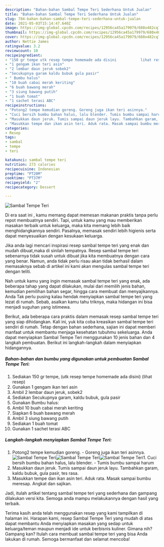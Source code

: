 ```yaml
---
description: "Bahan-bahan Sambal Tempe Teri Sederhana Untuk Jualan"
title: "Bahan-bahan Sambal Tempe Teri Sederhana Untuk Jualan"
slug: 784-bahan-bahan-sambal-tempe-teri-sederhana-untuk-jualan
date: 2021-05-03T15:14:47.640Z
image: https://img-global.cpcdn.com/recipes/12956ca45a179979/680x482cq70/sambal-tempe-teri-foto-resep-utama.jpg
thumbnail: https://img-global.cpcdn.com/recipes/12956ca45a179979/680x482cq70/sambal-tempe-teri-foto-resep-utama.jpg
cover: https://img-global.cpcdn.com/recipes/12956ca45a179979/680x482cq70/sambal-tempe-teri-foto-resep-utama.jpg
author: Nettie James
ratingvalue: 3.2
reviewcount: 10
recipeingredient:
- "150 gr tempe utk resep tempe homemade ada disini           lihat resep"
- "1 gengam ikan teri asin"
- "2 lembar daun jeruk sobek2"
- "Secukupnya garam kaldu bubuk gula pasir"
- " Bumbu halus"
- "10 buah cabai merah keriting"
- "6 buah bawang merah"
- "3 siung bawang putih"
- "1 buah tomat"
- "1 sachet terasi ABC"
recipeinstructions:
- "Potong2 tempe kemudian goreng. Goreng juga ikan teri asinnya."
- "Cuci bersih bumbu bahan halus, lalu blender. Tumis bumbu sampai harum"
- "Masukkan daun jeruk. Tumis sampai daun jeruk layu. Tambahkan garam, kaldu bubuk, gula pasir, tes rasa."
- "Masukkan tempe dan ikan asin teri. Aduk rata. Masak sampai bumbu meresap. Angkat dan sajikan."
categories:
- Resep
tags:
- sambal
- tempe
- teri

katakunci: sambal tempe teri 
nutrition: 273 calories
recipecuisine: Indonesian
preptime: "PT20M"
cooktime: "PT37M"
recipeyield: "2"
recipecategory: Dessert

---
```



![Sambal Tempe Teri](https://img-global.cpcdn.com/recipes/12956ca45a179979/680x482cq70/sambal-tempe-teri-foto-resep-utama.jpg)

Di era  saat ini , kamu memang dapat memesan makanan praktis tanpa perlu repot membuatnya sendiri. Tapi, untuk kamu yang mau memberikan masakan terbaik untuk keluarga, maka kita memang lebih baik menghidangkannya sendiri. Pasalnya, memasak sendiri lebih higienis serta dapat menyesuaikan dengan kesukaan keluarga.

Jika anda lagi mencari inspirasi resep sambal tempe teri yang enak dan mudah dibuat,maka di sinilah tempatnya. Resep sambal tempe teri  sebenarnya tidak susah untuk dibuat jika kita membuatnya dengan cara yang benar. Namun, anda tidak perlu risau akan tidak berhasil dalam memasaknya 
sebab di artikel ini kami akan mengulas sambal tempe teri dengan teliti.  



Nah untuk kamu yang ingin memasak sambal tempe teri yang enak, ada beberapa tahap yang dapat dilakukan, mulai dari memilih jenis bahan, kemudian pemilihan bahan segar, hingga cara membuat dan menyajikannya. Anda Tak perlu pusing kalau hendak menyiapkan sambal tempe teri yang lezat di rumah. Sebab, asalkan kamu  tahu triknya, maka hidangan ini bisa menjadi suguhan yang istimewa.

Berikut, ada beberapa cara praktis  dalam memasak resep sambal tempe teri yang siap dihidangkan. Kali ini, yuk kita coba kreasikan sambal tempe teri sendiri di rumah. Tetap dengan bahan sederhana, sajian ini dapat memberi manfaat untuk membantu menjaga kesehatan tubuhmu sekeluarga. Anda dapat menyiapkan Sambal Tempe Teri menggunakan 10 jenis bahan dan 4 langkah pembuatan. Berikut ini langkah-langkah dalam menyiapkan hidangannya.

<!--inarticleads1-->

##### Bahan-bahan dan bumbu yang digunakan untuk pembuatan Sambal Tempe Teri:

1. Sediakan 150 gr tempe, (utk resep tempe homemade ada disini)           (lihat resep)
1. Gunakan 1 gengam ikan teri asin
1. Ambil 2 lembar daun jeruk, sobek2
1. Sediakan Secukupnya garam, kaldu bubuk, gula pasir
1. Gunakan  Bumbu halus:
1. Ambil 10 buah cabai merah keriting
1. Siapkan 6 buah bawang merah
1. Ambil 3 siung bawang putih
1. Sediakan 1 buah tomat
1. Gunakan 1 sachet terasi ABC




<!--inarticleads2-->

##### Langkah-langkah menyiapkan Sambal Tempe Teri:

1. Potong2 tempe kemudian goreng. - Goreng juga ikan teri asinnya.
<img src="https://img-global.cpcdn.com/steps/d1ef79cb3a75c0a8/160x128cq70/sambal-tempe-teri-langkah-memasak-1-foto.jpg" alt="Sambal Tempe Teri"><img src="https://img-global.cpcdn.com/steps/4d51eefcf3bd8359/160x128cq70/sambal-tempe-teri-langkah-memasak-1-foto.jpg" alt="Sambal Tempe Teri"><img src="https://img-global.cpcdn.com/steps/e0c301c7ffbdf4fc/160x128cq70/sambal-tempe-teri-langkah-memasak-1-foto.jpg" alt="Sambal Tempe Teri">1. Cuci bersih bumbu bahan halus, lalu blender. - Tumis bumbu sampai harum
1. Masukkan daun jeruk. Tumis sampai daun jeruk layu. Tambahkan garam, kaldu bubuk, gula pasir, tes rasa.
1. Masukkan tempe dan ikan asin teri. Aduk rata. Masak sampai bumbu meresap. Angkat dan sajikan.




Jadi, itulah artikel tentang  sambal tempe teri  yang sederhana dan gampang dilakukan versi kita. Semoga anda mampu melakukannya dengan hasil yang terbaik. 

Terima kasih anda telah menggunakan resep yang kami tampilkan di halaman ini. Harapan kami, resep  Sambal Tempe Teri yang mudah di atas dapat membantu Anda menyiapkan masakan yang sedap untuk keluarga/teman maupun menjadi ide untuk berbisnis kuliner. Gimana nih? Gampang kan? Itulah cara membuat sambal tempe teri yang bisa Anda lakukan di rumah. Semoga bermanfaat dan selamat mencoba!

